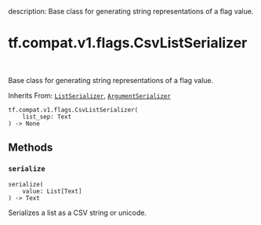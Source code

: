 description: Base class for generating string representations of a flag value.

<div itemscope itemtype="http://developers.google.com/ReferenceObject">
<meta itemprop="name" content="tf.compat.v1.flags.CsvListSerializer" />
<meta itemprop="path" content="Stable" />
<meta itemprop="property" content="__init__"/>
<meta itemprop="property" content="serialize"/>
</div>

# tf.compat.v1.flags.CsvListSerializer

<!-- Insert buttons and diff -->

<table class="tfo-notebook-buttons tfo-api nocontent" align="left">

</table>



Base class for generating string representations of a flag value.

Inherits From: [`ListSerializer`](../../../../tf/compat/v1/flags/ListSerializer.md), [`ArgumentSerializer`](../../../../tf/compat/v1/flags/ArgumentSerializer.md)

<pre class="devsite-click-to-copy prettyprint lang-py tfo-signature-link">
<code>tf.compat.v1.flags.CsvListSerializer(
    list_sep: Text
) -> None
</code></pre>



<!-- Placeholder for "Used in" -->


## Methods

<h3 id="serialize"><code>serialize</code></h3>

<pre class="devsite-click-to-copy prettyprint lang-py tfo-signature-link">
<code>serialize(
    value: List[Text]
) -> Text
</code></pre>

Serializes a list as a CSV string or unicode.





